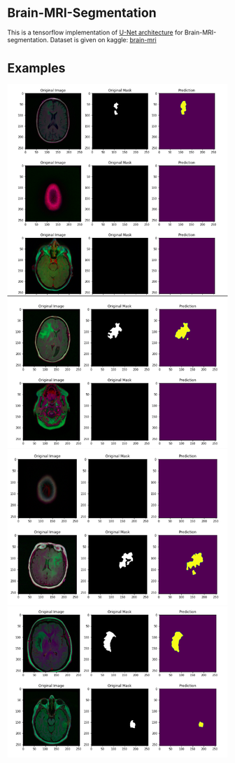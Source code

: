 # Brain-MRI-Segmentation

This is a tensorflow implementation of [U-Net architecture](https://arxiv.org/pdf/1505.04597.pdf) for Brain-MRI-segmentation.
Dataset is given on kaggle: [brain-mri](https://www.kaggle.com/mateuszbuda/lgg-mri-segmentation)

# Examples
![1](/images/image1.png)
![2](/images/image2.png)
![3](/images/image3.png)
![4](/images/image4.png)
